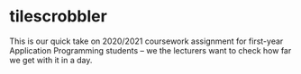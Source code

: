 # tilescrobbler

This is our quick take on 2020/2021 coursework assignment for first-year Application Programming students – we the lecturers want to check how far we get with it in a day.


